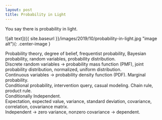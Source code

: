 ```yaml
---
layout: post
title: Probability in Light
---
```


You say there is probability in light.

![alt text]({{ site.baseurl }}/images/2019/10/probability-in-light.jpg "image alt"){: .center-image }

Probability theory, degree of belief, frequentist probability, Bayesian probability, random variables, probability
 distribution.<br />
Discrete random variables -> probability mass function (PMF), joint probability distribution, normalized, uniform distribution.<br />
Continuous variables -> probability density function (PDF).
Marginal probability.<br />
Conditional probability, intervention query, casual modeling.
Chain rule, product rule.<br />
Conditionally Independent.<br />
Expectation, expected value, variance, standard deviation, covariance, correlation, covariance matrix.<br />
Independent -> zero variance, nonzero covariance -> dependent.<br />
